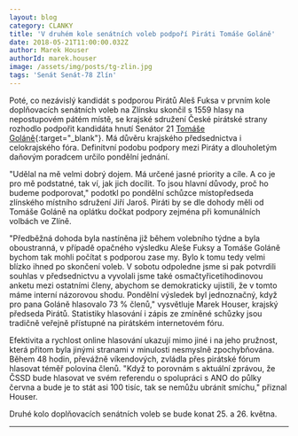 ```yaml
---
layout: blog
category: CLANKY
title: 'V druhém kole senátních voleb podpoří Piráti Tomáše Goláně'
date: 2018-05-21T11:00:00.032Z
author: Marek Houser
authorId: marek.houser
image: /assets/img/posts/tg-zlin.jpg
tags: 'Senát Senát-78 Zlín'
---
```

Poté, co nezávislý kandidát s podporou Pirátů Aleš Fuksa v prvním kole doplňovacích senátních voleb na Zlínsku skončil s 1559 hlasy na nepostupovém pátém místě, se krajské sdružení České pirátské strany rozhodlo podpořit kandidáta hnutí Senátor 21 [Tomáše Goláně](https://www.tomasgolan.cz){:target="_blank"}. Má důvěru krajského předsednictva i celokrajského fóra. Definitvní podobu podpory mezi Piráty a dlouholetým daňovým poradcem určilo pondělní jednání.

"Udělal na mě velmi dobrý dojem. Má určené jasné priority a cíle. A co je pro mě podstatné, tak ví, jak jich docílit. To jsou hlavní důvody, proč ho budeme podporovat," podotkl po pondělní schůzce místopředseda zlínského místního sdružení Jiří Jaroš. Piráti by se dle dohody měli od Tomáše Goláně na oplátku dočkat podpory zejména při komunálních volbách ve Zlíně.

"Předběžná dohoda byla nastíněna již během volebního týdne a byla oboustranná, v případě opačného výsledku Aleše Fuksy a Tomáše Goláně bychom tak mohli počítat s podporou zase my. Bylo k tomu tedy velmi blízko ihned po skončení voleb. V sobotu odpoledne jsme si pak potvrdili souhlas v předsednictvu a vyvolali jsme také osmačtyřicetihodinovou anketu mezi ostatními členy, abychom se demokraticky ujistili, že v tomto máme interní názorovou shodu. Pondělní výsledek byl jednoznačný, když pro pana Goláně hlasovalo 73 % členů," vysvětluje Marek Houser, krajský předseda Pirátů. Statistiky hlasování i zápis ze zmíněné schůzky jsou tradičně veřejně přístupné na pirátském internetovém fóru.

Efektivita a rychlost online hlasování ukazují mimo jiné i na jeho pružnost, která přitom byla jinými stranami v minulosti nesmyslně zpochybňována. Během 48 hodin, převážně víkendových, zvládla přes pirátské fórum hlasovat téměř polovina členů. "Když to porovnám s aktuální zprávou, že ČSSD bude hlasovat ve svém referendu o spolupráci s ANO do půlky června a bude je to stát asi 100 tisíc, tak se nemůžu ubránit smíchu," přiznal Houser.

Druhé kolo doplňovacích senátních voleb se bude konat 25. a 26. května.

- - -
